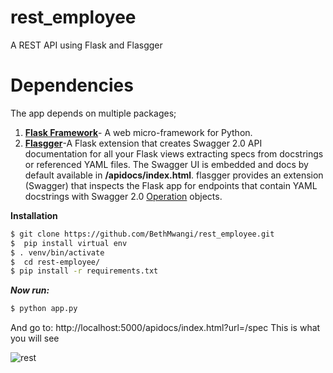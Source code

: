 # rest_employee
A REST API using Flask and Flasgger 


# Dependencies
 The app depends on multiple packages;

   1. [**Flask Framework**](http://flask.pocoo.org/)- A web micro-framework for Python.
   2. [**Flasgger**](https://pypi.python.org/pypi/flasgger/0.5.2)-A Flask extension that creates Swagger 2.0 API documentation       for all your Flask views extracting specs from docstrings or referenced YAML files. The Swagger UI is embedded and docs         by default available in **/apidocs/index.html**. flasgger provides an extension (Swagger) that inspects the Flask app for       endpoints that contain YAML docstrings with Swagger 2.0 
      [Operation](https://github.com/swagger-api/swagger-spec/blob/master/versions/2.0.md#operation-object) objects.

**Installation**
```sh
$ git clone https://github.com/BethMwangi/rest_employee.git
$  pip install virtual env
$ . venv/bin/activate
$  cd rest-employee/
$ pip install -r requirements.txt
```


***Now run:***
```sh
$ python app.py
```
  And go to: http://localhost:5000/apidocs/index.html?url=/spec
  This is what you will see
  
  ![rest](https://cloud.githubusercontent.com/assets/17563027/25380713/e3338f4c-29b9-11e7-817f-91b98d5c615d.png)
  
 
  
  


  
